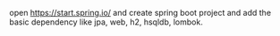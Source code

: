 open https://start.spring.io/ and create spring boot project and add the basic dependency like
jpa, web, h2, hsqldb, lombok.


